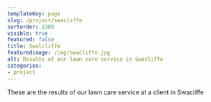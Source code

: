 ```yaml
---
templateKey: page
slug: /project/swacliffe
sortorder: 1300
visible: true
featured: false
title: Swalcliffe
featuredimage: /img/swacliffe.jpg
alt: Results of our lawn care service in Swacliffe
categories:
- project
---
```

These are the results of our lawn care service at a client in Swacliffe


